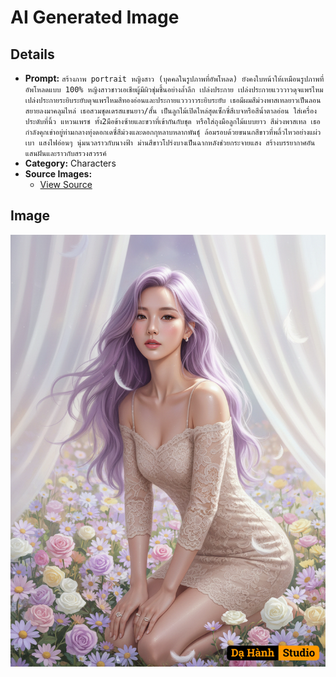# AI Generated Image

## Details
- **Prompt:** `สร้างภาพ portrait หญิงสาว (บุคคลในรูปภาพที่อัพโหลด) ยังคงใบหน้าให้เหมือนรูปภาพที่อัพโหลดแบบ 100% หญิงสาวชาวเอเชียผู้มีผิวชุ่มชื้นอย่างล้ำลึก เปล่งประกาย เปล่งประกายแวววาวดุจแพรไหม เปล่งประกายระยิบระยับดุจแพรไหมสีทองอ่อนและประกายแวววาวระยิบระยับ เธอมีผมสีม่วงพาสเทลยาวเป็นลอนสยายลงมาคลุมไหล่ เธอสวมชุดเดรสแขนยาว/สั้น เป็นลูกไม้เปิดไหล่สุดเซ็กซี่สีเบจหรือสีน้ำตาลอ่อน ใส่เครื่องประดับที่นิ้ว แหวนเพรช ทั้ง2มือข้างซ้ายและขวาที่เข้ากันกับชุด หรือใส่ถุงมือลูกไม้แบบยาว สีม่วงพาสเทล เธอกำลังคุกเข่าอยู่ท่ามกลางทุ่งดอกเดซี่สีม่วงและดอกกุหลาบหลากพันธุ์ ล้อมรอบด้วยขนนกสีขาวที่พลิ้วไหวอย่างแผ่วเบา แสงไฟอ่อนๆ นุ่มนวลราวกับนางฟ้า ม่านสีขาวโปร่งบางเป็นฉากหลังช่วยกระจายแสง สร้างบรรยากาศอันแสนฝันและราวกับสรวงสวรรค์`
- **Category:** Characters
- **Source Images:**
  - [View Source](https://raw.githubusercontent.com/lenzcomvth/Somethings/main/Models/Female/Female3.jpg)

## Image
![AI Generated Image](./image-2025-10-20T08-51-04-669Z-bnvk5.png)